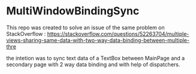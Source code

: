 # MultiWindowBindingSync

This repo was created to solve an issue of the same problem on StackOverflow : https://stackoverflow.com/questions/52263704/multiple-views-sharing-same-data-with-two-way-data-binding-between-multiple-thre

the intetion was to sync text data of a TextBox between MainPage and a secondary page with 2 way data binding and with help of dispatchers.
